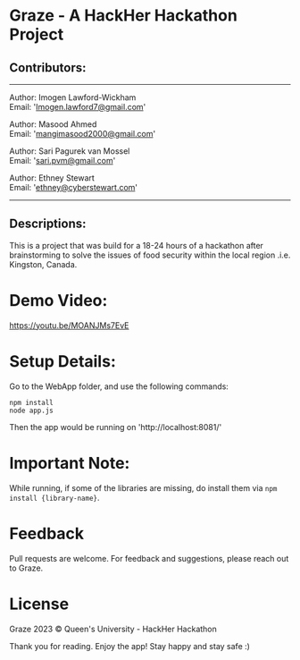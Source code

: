 # Graze - A HackHer Hackathon Project
<!-- *Link To Demo Video:* <a href="https://youtu.be/5eBuB9qOC-Q"> https://youtu.be/5eBuB9qOC-Q </a> -->

## Contributors:
---
Author: Imogen Lawford-Wickham <br>
Email: 'Imogen.lawford7@gmail.com'<br>

Author: Masood Ahmed <br>
Email: 'mangimasood2000@gmail.com'<br>

Author: Sari Pagurek van Mossel <br>
Email: 'sari.pvm@gmail.com'<br>

Author: Ethney Stewart  <br>
Email: 'ethney@cyberstewart.com'<br>

---

## Descriptions:
This is a project that was build for a 18-24 hours of a hackathon after brainstorming to solve the issues of food security within the local region .i.e. Kingston, Canada.

# Demo Video:
https://youtu.be/MOANJMs7EvE

# Setup Details:

Go to the WebApp folder, and use the following commands:

```terminal/cmd
npm install
node app.js
```

Then the app would be running on 'http://localhost:8081/'

# Important Note:
 While running, if some of the libraries are missing, do install them via `npm install {library-name}`.
 
# Feedback
Pull requests are welcome. For feedback and suggestions, please reach out to Graze.

# License
Graze 2023 © Queen's University - HackHer Hackathon

Thank you for reading. Enjoy the app! Stay happy and stay safe :)
